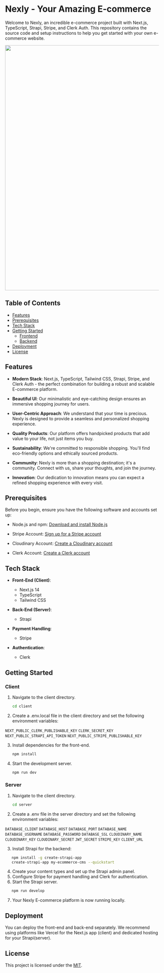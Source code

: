 # Nexly - Your Amazing E-commerce

Welcome to Nexly, an incredible e-commerce project built with Next.js, TypeScript, Strapi, Stripe, and Clerk Auth. This repository contains the source code and setup instructions to help you get started with your own e-commerce website.

<img src="https://res.cloudinary.com/dnp36kqdc/image/upload/v1708551058/CDN%20for%20portfolio/Nexly.png" width="800">

## Table of Contents

- [Features](#features)
- [Prerequisites](#prerequisites)
- [Tech Stack](#tech-stack)
- [Getting Started](#getting-started)
  - [Frontend](#client)
  - [Backend](#server)
- [Deployment](#deployment)
- [License](#license)

## Features

- **Modern Stack**: Next.js, TypeScript, Tailwind CSS, Strapi, Stripe, and Clerk Auth - the perfect combination for building a robust and scalable E-commerce platform.

- **Beautiful UI**: Our minimalistic and eye-catching design ensures an immersive shopping journey for users.

- **User-Centric Approach**: We understand that your time is precious. Nexly is designed to provide a seamless and personalized shopping experience.

- **Quality Products**: Our platform offers handpicked products that add value to your life, not just items you buy.

- **Sustainability**: We're committed to responsible shopping. You'll find eco-friendly options and ethically sourced products.

- **Community**: Nexly is more than a shopping destination; it's a community. Connect with us, share your thoughts, and join the journey.

- **Innovation**: Our dedication to innovation means you can expect a refined shopping experience with every visit.

## Prerequisites

Before you begin, ensure you have the following software and accounts set up:

- Node.js and npm: [Download and install Node.js](https://nodejs.org/)

- Stripe Account: [Sign up for a Stripe account](https://stripe.com/in)
- Cloudinary Account: [Create a Cloudinary account](https://cloudinary.com/)
- Clerk Account: [Create a Clerk account](https://clerk.com/)

## Tech Stack

- **Front-End (Client)**:

  - Next.js 14
  - TypeScript
  - Tailwind CSS

- **Back-End (Server)**:

  - Strapi

- **Payment Handling**:

  - Stripe

- **Authentication**:
  - Clerk

## Getting Started

### Client

1. Navigate to the client directory.
   ```bash
   cd client
   ```
2. Create a .env.local file in the client directory and set the following environment variables:

`NEXT_PUBLIC_CLERK_PUBLISHABLE_KEY`
`CLERK_SECRET_KEY`
`NEXT_PUBLIC_STRAPI_API_TOKEN`
`NEXT_PUBLIC_STRIPE_PUBLISHABLE_KEY`

3. Install dependencies for the front-end.
   ```bash
   npm install
   ```
4. Start the development server.
   ```bash
   npm run dev
   ```

### Server

1. Navigate to the client directory.
   ```bash
   cd server
   ```
2. Create a .env file in the server directory and set the following environment variables:

`DATABASE_CLIENT`
`DATABASE_HOST`
`DATABASE_PORT`
`DATABASE_NAME`
`DATABASE_USERNAME`
`DATABASE_PASSWORD`
`DATABASE_SSL`
`CLOUDINARY_NAME`
`CLOUDINARY_KEY`
`CLOUDINARY_SECRET`
`JWT_SECRET`
`STRIPE_KEY`
`CLIENT_URL`

3. Install Strapi for the backend:

```bash
   npm install -g create-strapi-app
   create-strapi-app my-ecommerce-cms --quickstart
```

4. Create your content types and set up the Strapi admin panel.
5. Configure Stripe for payment handling and Clerk for authentication.
6. Start the Strapi server.

```bash
   npm run develop
```

7. Your Nexly E-commerce platform is now running locally.

## Deployment

You can deploy the front-end and back-end separately. We recommend using platforms like Vercel for the Next.js app (client) and dedicated hosting for your Strapi(server).

## License

This project is licensed under the [MIT](https://github.com/rishabh1S/nexly/blob/main/LICENSE).
